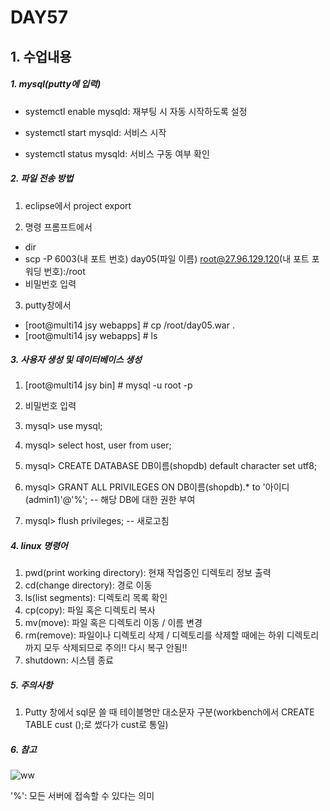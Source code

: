 # DAY57

## 1. 수업내용

##### 1. mysql(putty에 입력)

* systemctl enable mysqld: 재부팅 시 자동 시작하도록 설정

* systemctl start mysqld: 서비스 시작

* systemctl status mysqld: 서비스 구동 여부 확인

##### 2. 파일 전송 방법
1. eclipse에서 project export

2. 명령 프롬프트에서 
* dir
* scp -P 6003(내 포트 번호) day05(파일 이름) root@27.96.129.120(내 포트 포워딩 번호):/root
* 비밀번호 입력

3. putty창에서  
* [root@multi14 jsy webapps] # cp /root/day05.war .
* [root@multi14 jsy webapps] # ls

##### 3. 사용자 생성 및 데이터베이스 생성
1. [root@multi14 jsy bin] # mysql -u root -p

2. 비밀번호 입력

3. mysql> use mysql;

4. mysql> select host, user from user;

5. mysql> CREATE DATABASE DB이름(shopdb) default character set utf8;

6. mysql> GRANT ALL PRIVILEGES ON DB이름(shopdb).* to '아이디(admin1)'@'%';  -- 해당 DB에 대한 권한 부여

7. mysql> flush privileges;  -- 새로고침

##### 4. linux 명령어
1. pwd(print working directory): 현재 작업중인 디렉토리 정보 출력
2. cd(change directory): 경로 이동
3. ls(list segments): 디렉토리 목록 확인
4. cp(copy): 파일 혹은 디렉토리 복사
5. mv(move): 파일 혹은 디렉토리 이동 / 이름 변경
6. rm(remove): 파일이나 디렉토리 삭제 / 디렉토리를 삭제할 때에는 하위 디렉토리까지 모두 삭제되므로 주의!! 다시 복구 안됨!!
7. shutdown: 시스템 종료

##### 5. 주의사항
 1. Putty 창에서 sql문 쓸 때 테이블명만 대소문자 구분(workbench에서 CREATE TABLE cust ();로 썼다가 cust로 통일)

##### 6. 참고

![ww](https://user-images.githubusercontent.com/103159709/176360543-4a63529a-4963-463e-8a05-0f3f3308ce5c.png)

'%': 모든 서버에 접속할 수 있다는 의미
